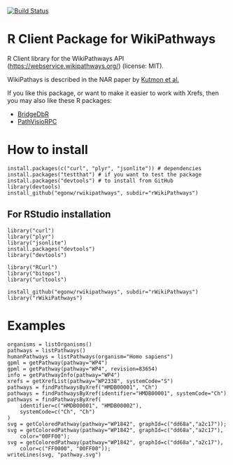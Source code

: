 [![Build Status](https://travis-ci.org/egonw/rwikipathways.svg?branch=master)](https://travis-ci.org/egonw/rwikipathways)

# R Client Package for WikiPathways

R Client library for the WikiPathways API (https://webservice.wikipathways.org/) (license: MIT).

WikiPathays is described in the NAR paper by [Kutmon et al.](http://dx.doi.org/10.1093/nar/gkv1024)

If you like this package, or want to make it easier to work with Xrefs, then
you may also like these R packages:

* [BridgeDbR](https://github.com/BiGCAT-UM/bridgedb-r)
* [PathVisioRPC](http://projects.bigcat.unimaas.nl/pathvisiorpc/)

# How to install
```
install.packages(c("curl", "plyr", "jsonlite")) # dependencies
install.packages("testthat") # if you want to test the package
install.packages("devtools") # to install from GitHub
library(devtools)
install_github("egonw/rwikipathways", subdir="rWikiPathways")
```
## For RStudio installation
```
library("curl")
library("plyr")
library("jsonlite")
install.packages("devtools")
library("devtools")

library("RCurl")
library("bitops")
library("urltools")

install_github("egonw/rwikipathways", subdir="rWikiPathways")
library("rWikiPathways")
```

# Examples
```
organisms = listOrganisms()
pathways = listPathways()
humanPathways = listPathways(organism="Homo sapiens")
gpml = getPathway(pathway="WP4")
gpml = getPathway(pathway="WP4", revision=83654)
info = getPathwayInfo(pathway="WP4")
xrefs = getXrefList(pathway="WP2338", systemCode="S")
pathways = findPathwaysByXref("HMDB00001", "Ch")
pathways = findPathwaysByXref(identifier="HMDB00001", systemCode="Ch")
pathways = findPathwaysByXref(
    identifier=c("HMDB00001", "HMDB00002"),
    systemCode=c("Ch", "Ch")
)
svg = getColoredPathway(pathway="WP1842", graphId=c("dd68a","a2c17"));
svg = getColoredPathway(pathway="WP1842", graphId=c("dd68a","a2c17"),
    color="00FF00");
svg = getColoredPathway(pathway="WP1842", graphId=c("dd68a","a2c17"),
    color=c("FF0000", "00FF00"));
writeLines(svg, "pathway.svg")
````
